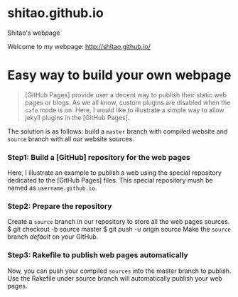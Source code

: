# shitao.github.io
Shitao's webpage

Welcome to my webpage: http://shitao.github.io/


# Easy way to build your own webpage

> [GitHub Pages] provide user a decent way to publish their static web pages or
> blogs. As we all know, custom plugins are disabled when the `safe` mode is on.
> Here, I would like to illustrate a simple way to allow jekyll plugins in the
> [GitHub Pages]. 

The solution is as follows: build a `master` branch with compiled website and `source` branch with all our website sources. 

### Step1: Build a [GitHub] repository for the web pages

Here, I illustrate an example to publish a web using the special repository
dedicated to the [GitHub Pages] files. This special repository mush be named as `username.github.io`.

### Step2: Prepare the repository
Create a `source` branch in our repository to store all the web pages sources.
    $ git checkout -b source master
    $ git push -u origin source
Make the `source` branch _default_ on your GitHub.

### Step3: Rakefile to publish web pages automatically

Now, you can push your compiled `sources` into the master branch to publish. Use
the Rakefile under source branch will automatically publish your web pages.
